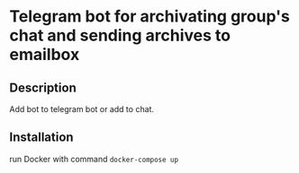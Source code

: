 # Telegram bot for archivating group's chat and sending archives to emailbox

## Description

Add bot to telegram bot or add to chat.

## Installation

run Docker with command `docker-compose up`